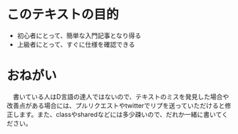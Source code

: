 # このテキストの目的

* 初心者にとって、簡単な入門記事となり得る
* 上級者にとって、すぐに仕様を確認できる

# おねがい

　書いている人はD言語の達人ではないので、テキストのミスを発見した場合や改善点がある場合には、プルリクエストやtwitterでリプを送っていただけると修正します。また、classやsharedなどには多少疎いので、だれか一緒に書いてください。